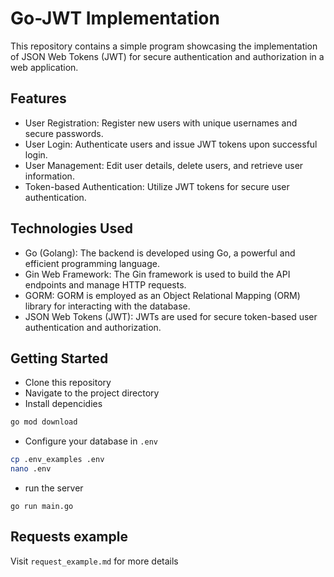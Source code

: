 # Go-JWT Implementation

This repository contains a simple program showcasing the implementation of JSON Web Tokens (JWT) for secure authentication and authorization in a web application.

## Features
- User Registration: Register new users with unique usernames and secure passwords.
- User Login: Authenticate users and issue JWT tokens upon successful login.
- User Management: Edit user details, delete users, and retrieve user information.
- Token-based Authentication: Utilize JWT tokens for secure user authentication.


## Technologies Used
- Go (Golang): The backend is developed using Go, a powerful and efficient programming language.
-  Gin Web Framework: The Gin framework is used to build the API endpoints and manage HTTP requests.
- GORM: GORM is employed as an Object Relational Mapping (ORM) library for interacting with the database.
- JSON Web Tokens (JWT): JWTs are used for secure token-based user authentication and authorization.

## Getting Started

- Clone this repository
- Navigate to the project directory
- Install depencidies
```sh
go mod download
```

- Configure your database in ```.env```
```sh
cp .env_examples .env
nano .env
```
- run the server
```
go run main.go
```

## Requests example
Visit ```request_example.md``` for more details


